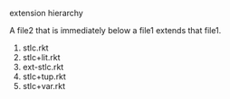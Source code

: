 extension hierarchy

A file2 that is immediately below a file1 extends that file1.

1) stlc.rkt
2) stlc+lit.rkt
3) ext-stlc.rkt
4) stlc+tup.rkt
5) stlc+var.rkt
